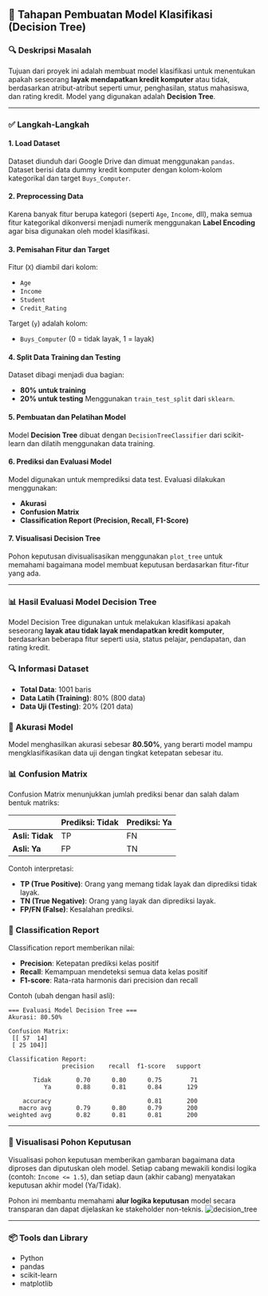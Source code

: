 ## 📘 Tahapan Pembuatan Model Klasifikasi (Decision Tree)

### 🔍 Deskripsi Masalah
Tujuan dari proyek ini adalah membuat model klasifikasi untuk menentukan apakah seseorang **layak mendapatkan kredit komputer** atau tidak, berdasarkan atribut-atribut seperti umur, penghasilan, status mahasiswa, dan rating kredit. Model yang digunakan adalah **Decision Tree**.

---

### ✅ Langkah-Langkah

#### 1. Load Dataset
Dataset diunduh dari Google Drive dan dimuat menggunakan `pandas`. Dataset berisi data dummy kredit komputer dengan kolom-kolom kategorikal dan target `Buys_Computer`.

#### 2. Preprocessing Data
Karena banyak fitur berupa kategori (seperti `Age`, `Income`, dll), maka semua fitur kategorikal dikonversi menjadi numerik menggunakan **Label Encoding** agar bisa digunakan oleh model klasifikasi.

#### 3. Pemisahan Fitur dan Target
Fitur (`X`) diambil dari kolom:
- `Age`
- `Income`
- `Student`
- `Credit_Rating`

Target (`y`) adalah kolom:
- `Buys_Computer` (0 = tidak layak, 1 = layak)

#### 4. Split Data Training dan Testing
Dataset dibagi menjadi dua bagian:
- **80% untuk training**
- **20% untuk testing**
Menggunakan `train_test_split` dari `sklearn`.

#### 5. Pembuatan dan Pelatihan Model
Model **Decision Tree** dibuat dengan `DecisionTreeClassifier` dari scikit-learn dan dilatih menggunakan data training.

#### 6. Prediksi dan Evaluasi Model
Model digunakan untuk memprediksi data test. Evaluasi dilakukan menggunakan:
- **Akurasi**
- **Confusion Matrix**
- **Classification Report (Precision, Recall, F1-Score)**

#### 7. Visualisasi Decision Tree
Pohon keputusan divisualisasikan menggunakan `plot_tree` untuk memahami bagaimana model membuat keputusan berdasarkan fitur-fitur yang ada.

---

### 📊 Hasil Evaluasi Model Decision Tree

Model Decision Tree digunakan untuk melakukan klasifikasi apakah seseorang **layak atau tidak layak mendapatkan kredit komputer**, berdasarkan beberapa fitur seperti usia, status pelajar, pendapatan, dan rating kredit.

### 🔍 Informasi Dataset
- **Total Data**: 1001 baris
- **Data Latih (Training)**: 80% (800 data)
- **Data Uji (Testing)**: 20% (201 data)

### 🌟 Akurasi Model
Model menghasilkan akurasi sebesar **80.50%**, yang berarti model mampu mengklasifikasikan data uji dengan tingkat ketepatan sebesar itu.

### 📊 Confusion Matrix
Confusion Matrix menunjukkan jumlah prediksi benar dan salah dalam bentuk matriks:

|                      | Prediksi: Tidak | Prediksi: Ya |
|----------------------|-----------------|---------------|
| **Asli: Tidak**      |      TP         |      FN       |
| **Asli: Ya**         |      FP         |      TN       |

Contoh interpretasi:
- **TP (True Positive)**: Orang yang memang tidak layak dan diprediksi tidak layak.
- **TN (True Negative)**: Orang yang layak dan diprediksi layak.
- **FP/FN (False)**: Kesalahan prediksi.

### 📁 Classification Report
Classification report memberikan nilai:
- **Precision**: Ketepatan prediksi kelas positif
- **Recall**: Kemampuan mendeteksi semua data kelas positif
- **F1-score**: Rata-rata harmonis dari precision dan recall

Contoh (ubah dengan hasil asli):
```
=== Evaluasi Model Decision Tree ===
Akurasi: 80.50%

Confusion Matrix:
 [[ 57  14]
 [ 25 104]]

Classification Report:
               precision    recall  f1-score   support

       Tidak       0.70      0.80      0.75        71
          Ya       0.88      0.81      0.84       129

    accuracy                           0.81       200
   macro avg       0.79      0.80      0.79       200
weighted avg       0.82      0.81      0.81       200
```

---

### 🌳 Visualisasi Pohon Keputusan
Visualisasi pohon keputusan memberikan gambaran bagaimana data diproses dan diputuskan oleh model. Setiap cabang mewakili kondisi logika (contoh: `Income <= 1.5`), dan setiap daun (akhir cabang) menyatakan keputusan akhir model (Ya/Tidak).

Pohon ini membantu memahami **alur logika keputusan** model secara transparan dan dapat dijelaskan ke stakeholder non-teknis.
![decision_tree](https://github.com/user-attachments/assets/18a0b4fc-4c80-485a-84de-bf57cf77fd3a)


---

### 📦 Tools dan Library
- Python
- pandas
- scikit-learn
- matplotlib

